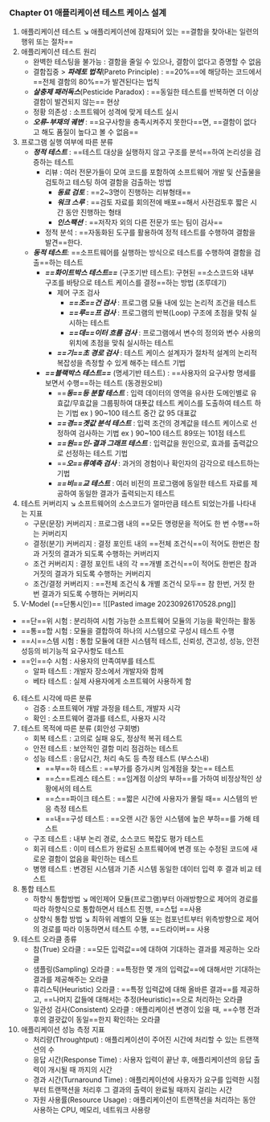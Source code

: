 ### Chapter 01 애플리케이션 테스트 케이스 설계
1. 애플리케이션 테스트 
	↘️ 애플리케이션에 잠재되어 있는 ==결함을 찾아내는 일련의 행위 또는 절차==
2. 애플리케이션 테스트 원리
	- 완벽한 테스팅을 불가능 : 결함을 줄일 수 있으나, 결함이 없다고 증명할 수 없음
	- 결함집중 > ***파레토 법칙***(Pareto Principle) : ==20%==에 해당하는 코드에서 ==전체 결함의 80%==가 발견된다는 법칙
	- ***살충제 패러독스***(Pesticide Paradox) : ==동일한 테스트를 반복하면 더 이상 결함이 발견되지 않는== 현상
	- 정황 의존성 : 소프트웨어 성격에 맞게 테스트 실시
	- ***오류-부재의 궤변*** : ==요구사항을 충족시켜주지 못한다==면, ==결함이 없다고 해도 품질이 높다고 볼 수 없음==
3. 프로그램 실행 여부에 따른 분류
	- ***정적 테스트*** : ==테스트 대상을 실행하지 않고 구조를 분석==하여 논리성을 검증하는 테스트
		- 리뷰 : 여러 전문가들이 모여 코드를 포함하여 소프트웨어 개발 및 산출물을 검토하고 테스팅 하여 결함을 검출하는 방법
			- ***동료 검토*** : ==2~3명이 진행하는 리뷰형태==
			- ***워크 스루*** : ==검토 자료를 회의전에 배포==해서 사전검토후 짧은 시간 동안 진행하는 형태
			- ***인스팩션*** : ==저작자 외의 다른 전문가 또는 팀이 검사==
		- 정적 분석 : ==자동화된 도구를 활용하여 정적 테스트를 수행하여 결함을 발견==한다.
	- ***동적 테스트***: ==소프트웨어를 실행하는 방식으로 테스트를 수행하여 결함을 검출==하는 테스트
		- ***==화이트박스 테스트==*** (구조기반 테스트): 구현된 ==소스코드와 내부 구조를 바탕으로 테스트 케이스를 결정==하는 방법
			(조루데기)
			- 제어 구조 검사 
				- ***==조==건 검사*** : 프로그램 모듈 내에 있는 논리적 조건을 테스트
				- ***==루==프 검사*** : 프로그램의 반복(Loop) 구조에 초점을 맞춰 실시하는 테스트
				- ***==데==이터 흐름 검사*** : 프로그램에서 변수의 정의와 변수 사용의 위치에 초점을 맞춰 실시하는 테스트
			- ***==기==초 경로 검사*** : 테스트 케이스 설계자가 절차적 설계의 논리적 복잡성을 측정할 수 있게 해주는 테스트 기법
		- ***==블랙박스 테스트==*** (명세기반 테스트) : ==사용자의 요구사항 명세를 보면서 수행==하는 테스트 (동경원오비)
			- ==***동==등 분할 테스트*** : 입력 데이터의 영역을 유사한 도메인별로 유효값/무효값을 그룹핑하여 대푯값 테스트 케이스를 도출하여 테스트 하는 기법
			ex ) 90~100 테스트 중간 값 95 대표값
			- ***==경==곗값 분석 테스트*** : 입력 조건의 경계값을 테스트 케이스로 선정하여 검사하는 기법
			ex ) 90~100 테스트 89또는 101점 테스트
			- ***==원==인-결과 그래프 테스트*** : 입력값을 원인으로, 효과를 출력값으로 선정하는 테스트 기법
			- ==***오==류예측 검사*** : 과거의 경험이나 확인자의 감각으로 테스트하는 기법
			- ***==비==교 테스트*** : 여러 비전의 프로그램에 동일한 테스트 자료를 제공하여 동일한 결과가 출력되는지 테스트
4. 테스트 커버리지
	↘️ 소프트웨어의 소스코드가 얼마만큼 테스트 되었는가를 나타내는 지표 
	- 구문(문장) 커버리지 : 프로그램 내의 ==모든 명령문을 적어도 한 번 수행==하는 커버리지
	- 결정(분기) 커버리지 : 결정 포인트 내의 ==전체 조건식==이 적어도 한번은 참과 거짓의 결과가 되도록 수행하는 커버리지
	- 조건 커버리지 : 결정 포인트 내의 각 ==개별 조건식==이 적어도 한번은 참과 거짓의 결과가 되도록 수행하는 커버리지
	- 조건/결정 커버리지 : ==전체 조건식 & 개별 조건식 모두== 참 한번, 거짓 한 번 결과가 되도록 수행하는 커버리지
5. V-Model (==단통시인)==
![[Pasted image 20230926170528.png]]
- ==단==위 시험 : 분리하여 시험 가능한 소프트웨어 모듈의 기능을 확인하는 활동
- ==통==합 시험 : 모듈을 결합하여 하나의 시스템으로 구성시 테스트 수행
- ==시==스템 시험 : 통합 모듈에 대한 시스템적 테스트, 신뢰성, 견고성, 성능, 안전성등의 비기능적 요구사항도 테스트
- ==인==수 시험 : 사용자의 만족여부를 테스트
	- 알파 테스트 : 개발자 장소에서 개발자와 함께
	- 베타 테스트 : 실제 사용자에게 소프트웨어 사용하게 함
6. 테스트 시각에 따른 분류
	- 검증 : 소프트웨어 개발 과정을 테스트, 개발자 시각
	- 확인 : 소프트웨어 결과를 테스트, 사용자 시각
7. 테스트 목적에 따른 분류 (회안성 구회병)
	- 회복 테스트 : 고의로 실패 유도, 정상적 복귀 테스트
	- 안전 테스트 : 보안적인 결함 미리 점검하는 테스트
	- 성능 테스트 : 응답시간, 처리 속도 등 측정 테스트 (부스스내)
		- ==부==하 테스트 : ==부가를 증가시켜 임계점을 찾는== 테스트
		- ==스==트레스 테스트 : ==임계점 이상의 부하==를 가하여 비정상적인 상황에서의 테스트
		- ==스==파이크 테스트 : ==짧은 시간에 사용자가 몰릴 때== 시스템의 반응 측정 테스트
		- ==내==구성 테스트 : ==오랜 시간 동안 시스템에 높은 부하==를 가해 테스트
	- 구조 테스트 : 내부 논리 경로, 소스코드 복잡도 평가 테스트
	- 회귀 테스트 : 이미 테스트가 완료된 소프트웨어에 변경 또는 수정된 코드에 새로운 결함이 없음을 확인하는 테스트 
	- 병행 테스트 : 변경된 시스템과 기존 시스템 동일한 데이터 입력 후 결과 비교 테스트
8. 통합 테스트
	- 하향식 통합방법
		↘️ 메인제어 모듈(프로그램)부터 아래방향으로 제어의 경로를 따라 하향식으로 통합하면서 테스트 진행, ==스텁 ==사용
	- 상향식 통합 방법
		↘️ 최하위 레벨의 모듈 또는 컴포넌트부터 위측방향으로 제어의 경로를 따라 이동하면서 테스트 수행, ==드라이버== 사용
9. 테스트 오라클 종류
	- 참(True) 오라클 : ==모든 입력값==에 대하여 기대하는 결과를 제공하는 오라클
	- 샘플링(Sampling) 오라클 : ==특정한 몇 개의 입력값==에 대해서만 기대하는 결과를 제공해주는 오라클 
	- 휴리스틱(Heuristic) 오라클 : ==특정 입력값에 대해 올바른 결과==를 제공하고, ==나머지 값들에 대해서는 추정(Heuristic)==으로 처리하는 오라클
	- 일관성 검사(Consistent) 오라클 : 애플리케이션 변경이 있을 때, ==수행 전과후의 결괏값이 동일==한지 확인하는 오라클
10. 애플리케이션 성능 측정 지표
	- 처리량(Throughtput) : 애플리케이션이 주어진 시간에 처리할 수 있는 트랜잭션의 수
	- 응답 시간(Response Time) : 사용자 입력이 끝난 후, 애플리케이션의 응답 출력이 개시될 때 까지의 시간
	- 경과 시간(Turnaround Time) : 애플리케이션에 사용자가 요구를 입력한 시점부터 트랜잭션을 처리후 그 결과의 출력이 완료될 때까지 걸리는 시간
	- 자원 사용률(Resource Usage) : 애플리케이션이 트랜잭션을 처리하는 동안 사용하는 CPU, 메모리, 네트워크 사용량
